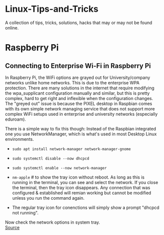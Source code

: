# Linux-Tips-and-Tricks
A collection of tips, tricks, solutions, hacks that may or may not be found online. 

Raspberry Pi
===
Connecting to Enterprise Wi-Fi in Raspberry Pi
---
In Raspberry Pi, the WiFi options are grayed out for University/company networks unlike home networks. This is due to the enterprise WPA protection. There are many solutions in the internet that require modifying the wpa_supplicant configuration manually and similar, but this is pretty complex, hard to get right and inflexible when the configuration changes. The "greyed out" issue is because the PIXEL desktop in Raspbian comes with its own simple network managing service that does not support more complex WiFi setups used in enterprise and university networks (especially eduroam).

There is a simple way to fix this though: Instead of the Raspbian integrated one you use NetworkManager, which is what's used in most Desktop Linux environments.
* `sudo apt install network-manager network-manager-gnome`
* `sudo systemctl disable --now dhcpcd`
* `sudo systemctl enable --now network-manager`

* `nm-apple` # to show the tray icon without reboot. As long as this is running in the terminal, you can see and select the network. If you close the terminal, then the tray icon disappears. Any connection that was configured & established will remian working but cannot be modified unless you run the command again.
* The regular tray icon for conenctions will simply show a prompt "dhcpcd not running".

Now check the network options in system tray.
<br />[Source](https://raspberrypi.stackexchange.com/a/119653)
